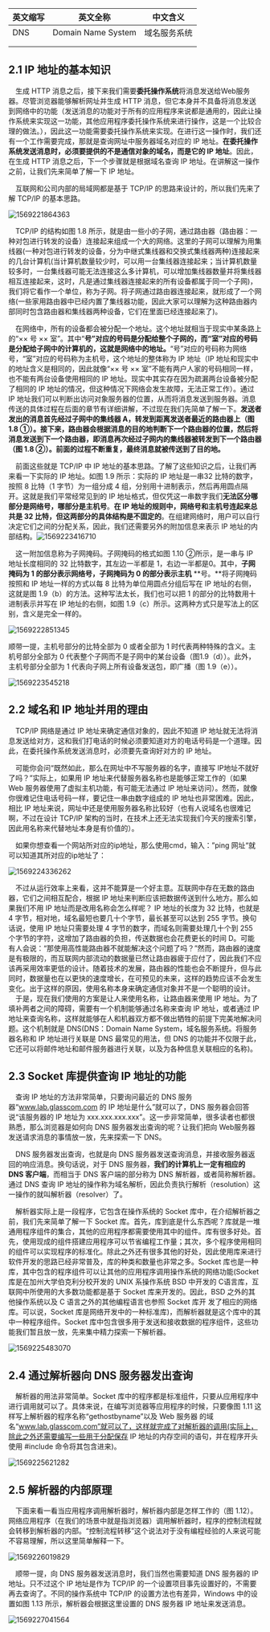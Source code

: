 | 英文缩写 | 英文全称           | 中文含义     |
| -------- | ------------------ | ------------ |
| DNS      | Domain Name System | 域名服务系统 |
|          |                    |              |
|          |                    |              |



## 2.1 IP 地址的基本知识

&emsp;生成 HTTP 消息之后，接下来我们需要**委托操作系统**将消息发送给Web服务器。尽管浏览器能够解析网址并生成 HTTP 消息，但它本身并不具备将消息发送到网络中的功能（发送消息的功能对于所有的应用程序来说都是通用的，因此让操作系统来实现这一功能，其他应用程序委托操作系统来进行操作，这是一个比较合理的做法。），因此这一功能需要委托操作系统来实现。在进行这一操作时，我们还有一个工作需要完成，那就是查询网址中服务器域名对应的 IP 地址。**在委托操作系统发送消息时，必须要提供的不是通信对象的域名，而是它的 IP 地址**。因此，在生成 HTTP 消息之后，下一个步骤就是根据域名查询 IP 地址。在讲解这一操作之前，让我们先来简单了解一下 IP 地址。

&emsp;互联网和公司内部的局域网都是基于 TCP/IP 的思路来设计的，所以我们先来了解 TCP/IP 的基本思路。

![1569221864363](1569221864363.png)

&emsp;TCP/IP 的结构如图 1.8 所示，就是由一些小的子网，通过路由器（路由器：一种对包进行转发的设备）连接起来组成一个大的网络。这里的子网可以理解为用集线器(一种对包进行转发的设备，分为中继式集线器和交换式集线器两种)连接起来的几台计算机(当计算机数量较少时，可以用一台集线器连接起来；当计算机数量较多时，一台集线器可能无法连接这么多计算机，可以增加集线器数量并将集线器相互连接起来，这时，凡是通过集线器连接起来的所有设备都属于同一个子网)，我们将它看作一个单位，称为子网。将子网通过路由器连接起来，就形成了一个网络(一些家用路由器中已经内置了集线器功能，因此大家可以理解为这种路由器内部同时包含路由器和集线器两种设备，它们在里面已经连接起来了)。

&emsp;在网络中，所有的设备都会被分配一个地址。这个地址就相当于现实中某条路上的“×× 号 ×× 室”。其中“**号”对应的号码是分配给整个子网的，而“室”对应的号码是分配给子网中的计算机的，这就是网络中的地址。**“号”对应的号码称为网络号，“室”对应的号码称为主机号，这个地址的整体称为 IP 地址（IP 地址和现实中的地址含义是相同的，因此就像“×× 号 ×× 室”不能有两户人家的号码相同一样，也不能有两台设备使用相同的 IP 地址。现实中其实存在因为疏漏两台设备被分配了相同的 IP 地址的情况，但这种情况下网络会发生故障，无法正常工作）。通过 IP 地址我们可以判断出访问对象服务器的位置，从而将消息发送到服务器。消息传送的具体过程在后面的章节有详细讲解，不过现在我们先简单了解一下。**发送者发出的消息首先经过子网中的集线器 A，转发到距离发送者最近的路由器上（图 1.8 ①）。接下来，路由器会根据消息的目的地判断下一个路由器的位置，然后将消息发送到下一个路由器，即消息再次经过子网内的集线器被转发到下一个路由器（图 1.8 ②）。前面的过程不断重复，最终消息就被传送到了目的地。**

&emsp;前面这些就是 TCP/IP 中 IP 地址的基本思路。了解了这些知识之后，让我们再来看一下实际的 IP 地址。如图 1.9 所示：实际的 IP 地址是一串32 比特的数字，按照 8 比特（1 字节）为一组分成 4 组，分别用十进制表示，然后再用圆点隔开。这就是我们平常经常见到的 IP 地址格式，但仅凭这一串数字我们**无法区分哪部分是网络号，哪部分是主机号**。**在 IP 地址的规则中，网络号和主机号连起来总共是 32 比特，但这两部分的具体结构是不固定的**。在组建网络时，用户可以自行决定它们之间的分配关系，因此，我们还需要另外的附加信息来表示 IP 地址的内部结构。![1569223416710](1569223416710.png)

&emsp;这一附加信息称为子网掩码。子网掩码的格式如图 1.10 ②所示，是一串与 IP 地址长度相同的 32 比特数字，其左边一半都是 1，右边一半都是0。其中，**子网掩码为 1 的部分表示网络号，子网掩码为 0 的部分表示主机**
**号。**将子网掩码按照和 IP 地址一样的方式以每 8 比特为单位用圆点分组后写在 IP 地址的右侧，这就是图 1.9（b）的方法。这种写法太长，我们也可以把 1 的部分的比特数用十进制表示并写在 IP 地址的右侧，如图 1.9（c）所示。这两种方式只是写法上的区别，含义是完全一样的。

![1569222851345](1569222851345.png)

顺带一提，主机号部分的比特全部为 0 或者全部为 1 时代表两种特殊的含义。主机号部分全部为 0 代表整个子网而不是子网中的某台设备（图1.9（d））。此外，主机号部分全部为 1 代表向子网上所有设备发送包，即广播（图 1.9（e））。

![1569223545218](1569223545218.png)

## 2.2 域名和 IP 地址并用的理由

&emsp;TCP/IP 网络是通过 IP 地址来确定通信对象的，因此不知道 IP 地址就无法将消息发送给对方，这和我们打电话的时候必须要知道对方的电话号码是一个道理。因此，在委托操作系统发送消息时，必须要先查询好对方的 IP 地址。

&emsp;可能你会问“既然如此，那么在网址中不写服务器的名字，直接写 IP地址不就好了吗？”实际上，如果用 IP 地址来代替服务器名称也是能够正常工作的（如果 Web 服务器使用了虚拟主机功能，有可能无法通过 IP 地址来访问）。然而，就像你很难记住电话号码一样，要记住一串由数字组成的 IP 地址也非常困难。因此，相比 IP 地址来说，网址中还是使用服务器名称比较好（也有人说域名也很难记啊，不过在设计 TCP/IP 架构的当时，在技术上还无法实现我们今天的搜索引擎，因此用名称来代替地址本身是有价值的）。

&emsp;如果你想查看一个网站所对应的ip地址，那么使用cmd，输入：”ping 网址“就可以知道其所对应的ip地址了：

![1569224336262](1569224336262.png)

&emsp;不过从运行效率上来看，这并不能算是一个好主意。互联网中存在无数的路由器，它们之间相互配合，根据 IP 地址来判断应该把数据传送到什么地方。那么如果我们不用 IP 地址而是改用名称会怎么样呢？ IP 地址的长度为 32 比特，也就是 4 字节，相对地，域名最短也要几十个字节，最长甚至可以达到 255 字节。换句话说，使用 IP 地址只需要处理 4 字节的数字，而域名则需要处理几十个到 255 个字节的字符，这增加了路由器的负担，传送数据也会花费更长的时间 D。可能有人会说：“那使用高性能路由器不就能解决这个问题了吗？”然而，路由器的速度是有极限的，而互联网内部流动的数据量已然让路由器疲于应付了，因此我们不应该再采用效率更低的设计。随着技术的发展，路由器的性能也会不断提升，但与此同时，数据量也在以更快的速度增长，在可预见的未来，这样的趋势应该不会发生变化。出于这样的原因，使用名称本身来确定通信对象并不是一个聪明的设计。
&emsp;于是，现在我们使用的方案是让人来使用名称，让路由器来使用 IP 地址。为了填补两者之间的障碍，需要有一个机制能够通过名称来查询 IP 地址，或者通过 IP 地址来查询名称，这样就能够在人和机器双方都不做出牺牲的前提下完美地解决问题。这个机制就是 DNS(DNS：Domain Name System，域名服务系统。将服务器名称和 IP 地址进行关联是 DNS 最常见的用法，但 DNS 的功能并不仅限于此，它还可以将邮件地址和邮件服务器进行关联，以及为各种信息关联相应的名称)。

## 2.3 Socket 库提供查询 IP 地址的功能

&emsp;查询 IP 地址的方法非常简单，只要询问最近的 DNS 服务器“www.lab.glasscom.com 的 IP 地址是什么”就可以了，DNS 服务器会回答说“该服务器的 IP 地址为 xxx.xxx.xxx.xxx”。这一步非常简单，很多读者也都很熟悉，那么浏览器是如何向 DNS 服务器发出查询的呢？让我们把向 Web服务器发送请求消息的事情放一放，先来探索一下 DNS。

&emsp;DNS 服务器发出查询，也就是向 DNS 服务器发送查询消息，并接收服务器返回的响应消息。换句话说，对于 DNS 服务器，**我们的计算机上一定有相应的 DNS 客户端**，而相当于 DNS 客户端的部分称为 DNS 解析器，或者简称解析器。通过 DNS 查询 IP 地址的操作称为域名解析，因此负责执行解析（resolution）这一操作的就叫解析器（resolver）了。

&emsp;解析器实际上是一段程序，它包含在操作系统的 Socket 库中，在介绍解析器之前，我们先来简单了解一下 Socket 库。首先，库到底是什么东西呢？库就是一堆通用程序组件的集合，其他的应用程序都需要使用其中的组件。库有很多好处。首先，使用现成的组件搭建应用程序可以节省编程工作量；其次，多个程序使用相同的组件可以实现程序的标准化。除此之外还有很多其他的好处，因此使用库来进行软件开发的思路已经非常普及，库的种类和数量也非常之多。Socket 库也是一种库，其中包含的程序组件可以让其他的应用程序调用操作系统的网络功能(Socket 库是在加州大学伯克利分校开发的 UNIX 系操作系统 BSD 中开发的 C语言库，互联网中所使用的大多数功能都是基于 Socket 库来开发的。因此，BSD 之外的其他操作系统以及 C 语言之外的其他编程语言也参照 Socket 库开
发了相应的网络库。可以说，Socket 库是网络开发中的一种标准库)，而解析器就是这个库中的其中一种程序组件。Socket 库中包含很多用于发送和接收数据的程序组件，这些功能我们暂且放一放，先来集中精力探索一下解析器。

![1569225483070](1569225483070.png)

## 2.4 通过解析器向 DNS 服务器发出查询

&emsp;解析器的用法非常简单。Socket 库中的程序都是标准组件，只要从应用程序中进行调用就可以了。具体来说，在编写浏览器等应用程序的时候，只要像图 1.11 这样写上解析器的程序名称“gethostbyname”以及 Web 服务器
的域名“www.lab.glasscom.com”就可以了，这样就完成了对解析器的调用(实际上，除此之外还需要编写一些用于分配保存 IP 地址的内存空间的语句，并在程序开头使用 #include 命令将其包含进来)。

![1569225621282](1569225621282.png)

## 2.5 解析器的内部原理

&emsp;下面来看一看当应用程序调用解析器时，解析器内部是怎样工作的（图 1.12）。网络应用程序（在我们的场景中就是指浏览器）调用解析器时，程序的控制流程就会转移到解析器的内部。“控制流程转移”这个说法对于没有编程经验的人来说可能不容易理解，所以这里简单解释一下。

![1569226019829](1569226019829.png)

&emsp;顺带一提，向 DNS 服务器发送消息时，我们当然也需要知道 DNS 服务器的 IP 地址。只不过这个 IP 地址是作为 TCP/IP 的一个设置项目事先设置好的，不需要再去查询了。不同的操作系统中 TCP/IP 的设置方法也有差异，Windows 中的设置如图 1.13 所示，解析器会根据这里设置的 DNS 服务器 IP 地址来发送消息。

![1569227041564](1569227041564.png)

